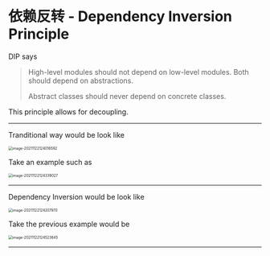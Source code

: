 # 依赖反转 - Dependency Inversion Principle

DIP says

> High-level modules should not depend on low-level modules. Both should depend on abstractions.
>
> Abstract classes should never depend on concrete classes.

This principle allows for decoupling.



---

Tranditional way would be look like

<img src="D:\dev\AllNote\.mdnote\assets\image-20211122124016592.png" alt="image-20211122124016592" style="zoom:50%;" />

Take an example such as

<img src="D:\dev\AllNote\.mdnote\assets\image-20211122124339027.png" alt="image-20211122124339027" style="zoom:50%;" />



---

Dependency Inversion would be look like

<img src="D:\dev\AllNote\.mdnote\assets\image-20211122124207970.png" alt="image-20211122124207970" style="zoom:50%;" />

Take the previous example would be

<img src="D:\dev\AllNote\.mdnote\assets\image-20211122124523645.png" alt="image-20211122124523645" style="zoom:50%;" />

---

